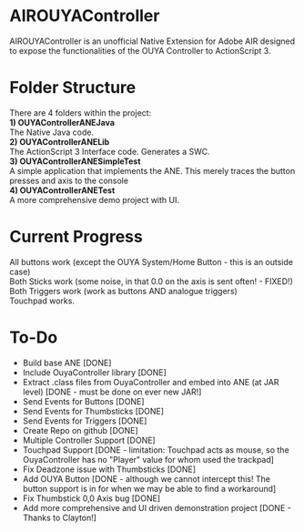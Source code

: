 AIROUYAController
=================

AIROUYAController is an unofficial Native Extension for Adobe AIR designed to expose the functionalities of the OUYA Controller to ActionScript 3.

Folder Structure
================

There are 4 folders within the project:
<BR><B>1) OUYAControllerANEJava</B>
<BR>The Native Java code.
<BR><B>2) OUYAControllerANELib</B>
<BR>The ActionScript 3 Interface code.  Generates a SWC.
<BR><B>3) OUYAControllerANESimpleTest</B>
<BR>A simple application that implements the ANE.  This merely traces the button presses and axis to the console
<BR><B>4) OUYAControllerANETest</B>
<BR>A more comprehensive demo project with UI.

Current Progress
================

All buttons work (except the OUYA System/Home Button - this is an outside case)
<BR>Both Sticks work (some noise, in that 0.0 on the axis is sent often! - FIXED!)
<BR>Both Triggers work (work as buttons AND analogue triggers)
<BR>Touchpad works.

To-Do
=====

* Build base ANE [DONE]
* Include OuyaController library [DONE]
* Extract .class files from OuyaController and embed into ANE (at JAR level) [DONE - must be done on ever new JAR!]
* Send Events for Buttons [DONE]
* Send Events for Thumbsticks [DONE]
* Send Events for Triggers [DONE]
* Create Repo on github [DONE]
* Multiple Controller Support [DONE]
* Touchpad Support [DONE - limitation: Touchpad acts as mouse, so the OuyaController has no "Player" value for whom used the trackpad]
* Fix Deadzone issue with Thumbsticks [DONE]
* Add OUYA Button [DONE - although we cannot intercept this!  The button support is in for when we may be able to find a workaround]
* Fix Thumbstick 0,0 Axis bug [DONE]
* Add more comprehensive and UI driven demonstration project [DONE - Thanks to Clayton!]
